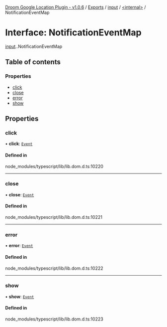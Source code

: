 [Droom Google Location Plugin - v1.0.6](../README.md) / [Exports](../modules.md) / [input](../modules/input.md) / [<internal\>](../modules/input._internal_.md) / NotificationEventMap

# Interface: NotificationEventMap

[input](../modules/input.md).[<internal>](../modules/input._internal_.md).NotificationEventMap

## Table of contents

### Properties

- [click](input._internal_.NotificationEventMap.md#click)
- [close](input._internal_.NotificationEventMap.md#close)
- [error](input._internal_.NotificationEventMap.md#error)
- [show](input._internal_.NotificationEventMap.md#show)

## Properties

### click

• **click**: [`Event`](../modules/input._internal_.md#event)

#### Defined in

node_modules/typescript/lib/lib.dom.d.ts:10220

___

### close

• **close**: [`Event`](../modules/input._internal_.md#event)

#### Defined in

node_modules/typescript/lib/lib.dom.d.ts:10221

___

### error

• **error**: [`Event`](../modules/input._internal_.md#event)

#### Defined in

node_modules/typescript/lib/lib.dom.d.ts:10222

___

### show

• **show**: [`Event`](../modules/input._internal_.md#event)

#### Defined in

node_modules/typescript/lib/lib.dom.d.ts:10223
